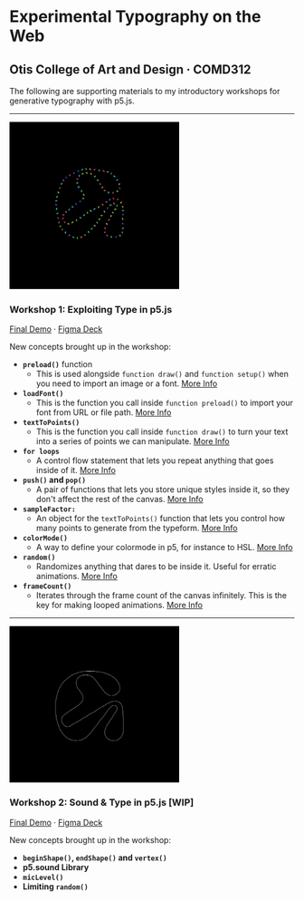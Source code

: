 # Experimental Typography on the Web
## Otis College of Art and Design · COMD312

The following are supporting materials to my introductory workshops for generative typography with p5.js.

<hr>

<img src="img/1-final.gif" width="300"/>

### Workshop 1: Exploiting Type in p5.js
[Final Demo](https://editor.p5js.org/ygev/collections/w_TW8Q-NU) · [Figma Deck](https://www.figma.com/proto/nChFKP4aChQrrFze823GKB/Otis-Experimental-Typography-Workshops?node-id=12%3A2478&viewport=488%2C249%2C0.15884123742580414&scaling=min-zoom)

New concepts brought up in the workshop:
- **`preload()`** function
  - This is used alongside `function draw()` and `function setup()` when you need to import an image or a font. 
   [More Info](https://p5js.org/reference/#/p5/preload)
- **`loadFont()`**
  - This is the function you call inside `function preload()` to import your font from URL or file path. [More Info](https://p5js.org/reference/#/p5/loadFont)
- **`textToPoints()`**
  - This is the function you call inside `function draw()` to turn your text into a series of points we can manipulate. [More Info](https://p5js.org/reference/#/p5.Font/textToPoints)
- **`for loops`**
  - A control flow statement that lets you repeat anything that goes inside of it. [More Info](https://p5js.org/reference/#/p5/for)
- **`push()` and `pop()`**
  - A pair of functions that lets you store unique styles inside it, so they don't affect the rest of the canvas. [More Info](https://p5js.org/reference/#/p5/push)
- **`sampleFactor:`**
  - An object for the `textToPoints()` function that lets you control how many points to generate from the typeform. [More Info](https://p5js.org/reference/#/p5.Font/textToPoints)
- **`colorMode()`**
  - A way to define your colormode in p5, for instance to HSL. [More Info](https://p5js.org/reference/#/p5/colorMode)
- **`random()`**
  - Randomizes anything that dares to be inside it. Useful for erratic animations. [More Info](https://p5js.org/reference/#/p5/random)
- **`frameCount()`**
  - Iterates through the frame count of the canvas infinitely. This is the key for making looped animations. [More Info](https://p5js.org/reference/#/p5/frameCount)

<hr>

<img src="img/2-final.gif" width="300"/>

### Workshop 2: Sound & Type in p5.js [WIP]
[Final Demo](https://editor.p5js.org/ygev/collections/QKEHqk4jL) · [Figma Deck](https://www.figma.com/proto/nChFKP4aChQrrFze823GKB/Otis-Experimental-Typography-Workshops?node-id=124%3A3&viewport=-1274%2C-1317%2C0.6101463437080383&scaling=scale-down)

New concepts brought up in the workshop:
- **`beginShape()`, `endShape()` and `vertex()`**
- **p5.sound Library**
- **`micLevel()`**
- **Limiting `random()`** 
